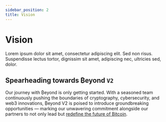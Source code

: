 ```yaml
---
sidebar_position: 2
title: Vision
---
```


# Vision

Lorem ipsum dolor sit amet, consectetur adipiscing elit. Sed non risus. Suspendisse lectus tortor, dignissim sit amet, adipiscing nec, ultricies sed, dolor.

## Spearheading towards ₿eyond `V2`

Our journey with ₿eyond is only getting started. With a seasoned team continuously pushing the boundaries of cryptography, cybersecurity, and web3 innovations, ₿eyond V2 is poised to introduce groundbreaking opportunities — marking our unwavering commitment alongside our partners to not only lead but [redefine the future of Bitcoin](https://www.ignasdefi.com/p/ordinals-and-btc-defi-start-here).